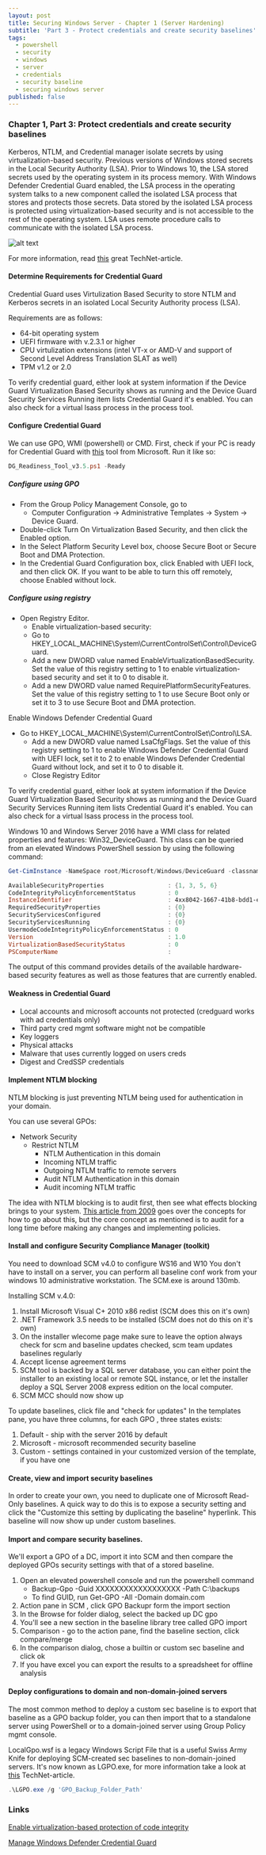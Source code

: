 ```yaml
---
layout: post
title: Securing Windows Server - Chapter 1 (Server Hardening)
subtitle: 'Part 3 - Protect credentials and create security baselines'
tags:
  - powershell
  - security
  - windows
  - server
  - credentials
  - security baseline
  - securing windows server
published: false
---
```


### Chapter 1, Part 3: Protect credentials and create security baselines

Kerberos, NTLM, and Credential manager isolate secrets by using virtualization-based security. Previous versions of Windows stored secrets in the Local Security Authority (LSA). Prior to Windows 10, the LSA stored secrets used by the operating system in its process memory. With Windows Defender Credential Guard enabled, the LSA process in the operating system talks to a new component called the isolated LSA process that stores and protects those secrets. Data stored by the isolated LSA process is protected using virtualization-based security and is not accessible to the rest of the operating system. LSA uses remote procedure calls to communicate with the isolated LSA process.

![alt text](https://docs.microsoft.com/en-us/windows/security/identity-protection/credential-guard/images/credguard.png "High Level Overview")

For more information, read [this](https://docs.microsoft.com/en-us/windows/security/identity-protection/credential-guard/credential-guard-how-it-works) great TechNet-article.

#### Determine Requirements for Credential Guard

Credential Guard uses Virtulization Based Security to store NTLM and Kerberos secrets in an isolated Local Security Authority process (LSA).

Requirements are as follows:

* 64-bit operating system
* UEFI firmware with v.2.3.1 or higher
* CPU virtulization extensions (intel VT-x or AMD-V and support of Second Level Address Translation SLAT as well)
* TPM v1.2 or 2.0

To verify credential guard, either look at system information if the Device Guard Virtualization Based Security shows as running and the Device Guard Security Services Running item lists Credential Guard it's enabled. You can also check for a virtual lsass process in the process tool.

#### Configure Credential Guard

We can use GPO, WMI (powershell) or CMD. First, check if your PC is ready for Credential Guard with [this](https://www.microsoft.com/en-us/download/details.aspx?id=53337) tool from Microsoft. Run it like so:

~~~powershell
DG_Readiness_Tool_v3.5.ps1 -Ready
~~~

##### Configure using GPO

* From the Group Policy Management Console, go to
    * Computer Configuration -> Administrative Templates -> System -> Device Guard.
* Double-click Turn On Virtualization Based Security, and then click the Enabled option.
* In the Select Platform Security Level box, choose Secure Boot or Secure Boot and DMA Protection.
* In the Credential Guard Configuration box, click Enabled with UEFI lock, and then click OK. If you want to be able to turn this off remotely, choose Enabled without lock.

##### Configure using registry

* Open Registry Editor.
    * Enable virtualization-based security:
    * Go to HKEY_LOCAL_MACHINE\System\CurrentControlSet\Control\DeviceGuard.
    * Add a new DWORD value named EnableVirtualizationBasedSecurity. Set the value of this registry setting to 1 to enable virtualization-based security and set it to 0 to disable it.
    * Add a new DWORD value named RequirePlatformSecurityFeatures. Set the value of this registry setting to 1 to use Secure Boot only or set it to 3 to use Secure Boot and DMA protection.

Enable Windows Defender Credential Guard

* Go to HKEY_LOCAL_MACHINE\System\CurrentControlSet\Control\LSA.
    * Add a new DWORD value named LsaCfgFlags. Set the value of this registry setting to 1 to enable Windows Defender Credential Guard with UEFI lock, set it to 2 to enable Windows Defender Credential Guard without lock, and set it to 0 to disable it.
    * Close Registry Editor

To verify credential guard, either look at system information if the Device Guard Virtualization Based Security shows as running and the Device Guard Security Services Running item lists Credential Guard it's enabled. You can also check for a virtual lsass process in the process tool.

Windows 10 and Windows Server 2016 have a WMI class for related properties and features: Win32_DeviceGuard. This class can be queried from an elevated Windows PowerShell session by using the following command:

~~~powershell
Get-CimInstance -NameSpace root/Microsoft/Windows/DeviceGuard -classname Win32_DeviceGuard

AvailableSecurityProperties                  : {1, 3, 5, 6}
CodeIntegrityPolicyEnforcementStatus         : 0
InstanceIdentifier                           : 4xx8042-1667-41b8-bdd1-e80fad1cce71
RequiredSecurityProperties                   : {0}
SecurityServicesConfigured                   : {0}
SecurityServicesRunning                      : {0}
UsermodeCodeIntegrityPolicyEnforcementStatus : 0
Version                                      : 1.0
VirtualizationBasedSecurityStatus            : 0
PSComputerName                               :
~~~

The output of this command provides details of the available hardware-based security features as well as those features that are currently enabled.

#### Weakness in Credential Guard

* Local accounts and microsoft accounts not protected (credguard works with ad credentials only)
* Third party cred mgmt software might not be compatible
* Key loggers
* Physical attacks
* Malware that uses currently logged on users creds
* Digest and CredSSP credentials

#### Implement NTLM blocking

NTLM blocking is just preventing NTLM being used for authentication in your domain.

You can use several GPOs:

* Network Security
    * Restrict NTLM
        * NTLM Authentication in this domain
		* Incoming NTLM traffic
		* Outgoing NTLM traffic to remote servers
		* Audit NTLM Authentication in this domain
		* Audit incoming NTLM traffic

The idea with NTLM  blocking is to audit first, then see what effects blocking brings to your system. [This article from 2009](https://blogs.technet.microsoft.com/askds/2009/10/08/ntlm-blocking-and-you-application-analysis-and-auditing-methodologies-in-windows-7/) goes over the concepts for how to go about this, but the core concept as mentioned is to audit for a long time before making any changes and implementing policies.

#### Install and configure Security Compliance Manager (toolkit)

You need to download SCM v4.0 to configure WS16 and W10
You don't have to install on a server, you can perform all baseline conf work from your windows 10 administrative workstation. The SCM.exe is around 130mb.

Installing SCM v.4.0:

1. Install Microsoft Visual C+ 2010 x86 redist (SCM does this on it's own)
2. .NET Framework 3.5 needs to be installed (SCM does not do this on it's own)
3. On the installer wlecome page make sure to leave the option always check for scm and baseline updates checked, scm team updates baselines regularly
4. Accept license agreement terms
5. SCM tool is backed by a SQL server database, you can either point the installer to an existing local or remote SQL instance, or let the installer deploy a SQL Server 2008 express  edition on the local computer.
6. SCM MCC should now show up

To update baselines, click file and "check for updates"
In the templates pane, you have three columns, for each GPO , three states exists:

1. Default - ship with the server 2016 by default
2. Microsoft - microsoft recommended security baseline
3. Custom - settings contained in your customized version of the template, if you have one

#### Create, view and import security baselines

In order to create your own, you need to duplicate one of Microsoft Read-Only baselines. A quick way to do this is to expose a security setting and click the "Customize this setting by duplicating the baseline" hyperlink. This baseline will now show up under custom baselines.

#### Import and compare security baselines.

We'll export a GPO of a DC, import it into SCM and then compare the deployed GPOs security settings with that of a stored baseline.

1. Open an elevated powershell console and run the powershell command
    * Backup-Gpo -Guid XXXXXXXXXXXXXXXXXX -Path C:\backups
    * To find GUID, run Get-GPO -All -Domain  domain.com
2. Action pane in SCM , click GPO Backupr form the import section
3. In the Browse for folder dialog, select the backed up DC gpo 
4. You'll see a new section in the baseline library tree called GPO import
5. Comparison - go to  the action pane, find the baseline section, click compare/merge
6. In the comparison dialog, chose a builtin or custom sec baseline and click ok
7. If you have excel you can export the results to a spreadsheet for offline analysis

#### Deploy configurations to domain and non-domain-joined servers

The most common method to deploy a custom sec baseline is to export that baseline as a GPO backup folder, you can then import that to a standalone server using PowerShell or to a domain-joined server using Group Policy mgmt console.

LocalGpo.wsf is a legacy Windows Script File that is a useful Swiss Army Knife for deploying SCM-created sec baselines to non-domain-joined servers. It's now known as LGPO.exe, for more information take a look at [this](https://blogs.technet.microsoft.com/secguide/2016/01/21/lgpo-exe-local-group-policy-object-utility-v1-0/) TechNet-article.

~~~powershell
.\LGPO.exe /g 'GPO_Backup_Folder_Path'
~~~

### Links

[Enable virtualization-based protection of code integrity](https://docs.microsoft.com/en-us/windows/security/threat-protection/windows-defender-exploit-guard/enable-virtualization-based-protection-of-code-integrity)

[Manage Windows Defender Credential Guard](https://docs.microsoft.com/en-us/windows/security/identity-protection/credential-guard/credential-guard-manage)